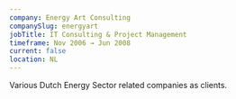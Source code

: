 ```yaml
---
company: Energy Art Consulting
companySlug: energyart
jobTitle: IT Consulting & Project Management
timeframe: Nov 2006 → Jun 2008
current: false
location: NL
---
```

Various Dutch Energy Sector related companies as clients.